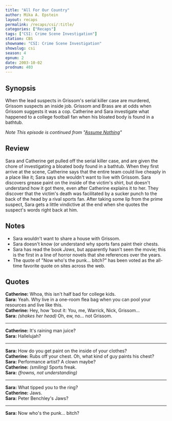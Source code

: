 ```yaml
---
title: "All For Our Country"
author: Mika A. Epstein
layout: recaps
permalink: /recaps/csi/:title/
categories: ["Recaps"]
tags: ["CSI: Crime Scene Investigation"]
station: CBS
showname: "CSI: Crime Scene Investigation"
showslug: csi
season: 4
epnum: 2
date: 2003-10-02
prodnum: 403
---
```


## Synopsis

When the lead suspects in Grissom's serial killer case are murdered, Grissom suspects an inside job. Grissom and Brass are at odds when Grissom suggests it was a cop. Catherine and Sara investigate what happened to a college football fan when his bloated body is found in a bathtub.

_Note This episode is continued from "[Assume Nothing](/library/recaps/csi/assume-nothing/)"_

## Review

Sara and Catherine get pulled off the serial killer case, and are given the chore of investigating a bloated body found in a bathtub. When they first arrive at the scene, Catherine says that the entire team could live cheaply in a place like it; Sara says she wouldn't want to live with Grissom. Sara discovers grease paint on the inside of the victim's shirt, but doesn't understand how it got there, even after Catherine explains it to her. They discover that the victim's death was facilitated by a sucker punch to the back of the head by a rival sports fan. After taking some lip from the prime suspect, Sara gets a little vindictive at the end when she quotes the suspect's words right back at him.

## Notes

* Sara wouldn't want to share a house with Grissom.
* Sara doesn't know (or understand why sports fans paint their chests.
* Sara has read the book _Jaws_, but apparently hasn't seen the movie; this is the first in a line of horror novels that she references over the years.
* The quote of "Now who's the punk... bitch?" has been voted as the all-time favorite quote on sites across the web.

## Quotes

**Catherine:** Whoa, this isn't half bad for college kids.\
**Sara:** Yeah. Why live in a one-room flea bag when you can pool your resources and live like this.\
**Catherine:** Hey, how 'bout it: You, me, Warrick, Nick, Grissom...\
**Sara:** _(shakes her head)_ Oh, ew, no... not Grissom.

- - -

**Catherine:** It's raining man juice?\
**Sara:** Hallelujah?

- - -

**Sara:** How do you get paint on the inside of your clothes?\
**Catherine:** Rubs off your chest. Oh, what kind of guy paints his chest?\
**Sara:** Performance artist? A clown maybe?\
**Catherine:** _(smiling)_ Sports freak.\
**Sara:** _(frowns, not understanding)_

- - -

**Sara:** What tipped you to the ring?\
**Catherine:** Jaws.\
**Sara:** Peter Benchley's Jaws?

- - -

**Sara:** Now who's the punk... bitch?
